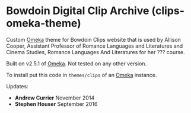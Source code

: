 # Bowdoin Digital Clip Archive (clips-omeka-theme)

Custom [Omeka](http://omeka.org) theme for Bowdoin Clips website that is
used by Allison Cooper, Assistant Professor of Romance Languages and Literatures and Cinema Studies, Romance Languages And Literatures for her ??? course.

Built on v2.5.1 of [Omeka](http://omeka.org). Not tested on any other version.

To install put this code in `themes/clips` of an [Omeka](http://omeka.org) instance.

Updates:
* **Andrew Currier** November 2014
* **Stephen Houser** September 2016

